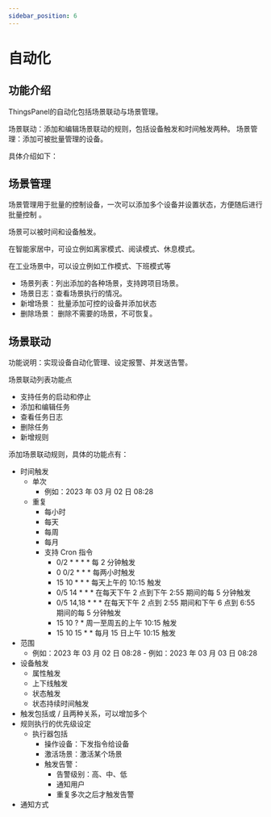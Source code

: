 ```yaml
---
sidebar_position: 6
---
```


# 自动化

## 功能介绍

ThingsPanel的自动化包括场景联动与场景管理。

场景联动：添加和编辑场景联动的规则，包括设备触发和时间触发两种。
场景管理：添加可被批量管理的设备。

具体介绍如下：

## 场景管理

场景管理用于批量的控制设备，一次可以添加多个设备并设置状态，方便随后进行批量控制 。

场景可以被时间和设备触发。

在智能家居中，可设立例如离家模式、阅读模式、休息模式。

在工业场景中，可以设立例如工作模式、下班模式等

* 场景列表：列出添加的各种场景，支持跨项目场景。
* 场景日志：查看场景执行的情况。
* 新增场景： 批量添加可控的设备并添加状态
* 删除场景： 删除不需要的场景，不可恢复。

## 场景联动

功能说明：实现设备自动化管理、设定报警、并发送告警。

场景联动列表功能点

* 支持任务的启动和停止
* 添加和编辑任务
* 查看任务日志
* 删除任务
* 新增规则

添加场景联动规则，具体的功能点有：

* 时间触发
  * 单次
    * 例如：2023 年 03 月 02 日 08:28
  * 重复
    * 每小时
    * 每天
    * 每周
    * 每月
    * 支持 Cron 指令
      * 0/2 * * * * 每 2 分钟触发
      * 0 0/2 * * * 每两小时触发
      * 15 10 * * * 每天上午的 10:15 触发
      * 0/5 14 * * * 在每天下午 2 点到下午 2:55 期间的每 5 分钟触发
      * 0/5 14,18 * * * 在每天下午 2 点到 2:55 期间和下午 6 点到 6:55 期间的每 5 分钟触发
      * 15 10 ? * 周一至周五的上午 10:15 触发
      * 15 10 15 * * 每月 15 日上午 10:15 触发
* 范围
  * 例如：2023 年 03 月 02 日 08:28 - 例如：2023 年 03 月 03 日 08:28
* 设备触发
  * 属性触发
  * 上下线触发
  * 状态触发
  * 状态持续时间触发
* 触发包括或 / 且两种关系，可以增加多个
* 规则执行的优先级设定
  * 执行器包括
    * 操作设备：下发指令给设备
    * 激活场景：激活某个场景
    * 触发告警：
      * 告警级别：高、中、低
      * 通知用户
      * 重复多次之后才触发告警
* 通知方式
